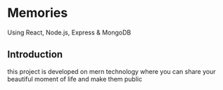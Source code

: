 # Memories
Using React, Node.js, Express & MongoDB 


## Introduction
this project is developed on mern technology where you can share your beautiful moment of life and make them public 

